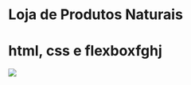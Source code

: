 # Loja de Produtos Naturais

# html, css e flexboxfghj
<img src="https://raw.githubusercontent.com/dieegobs/loja-de-produtos-naturais/refs/heads/main/images/Site.png"/>
















































































































































